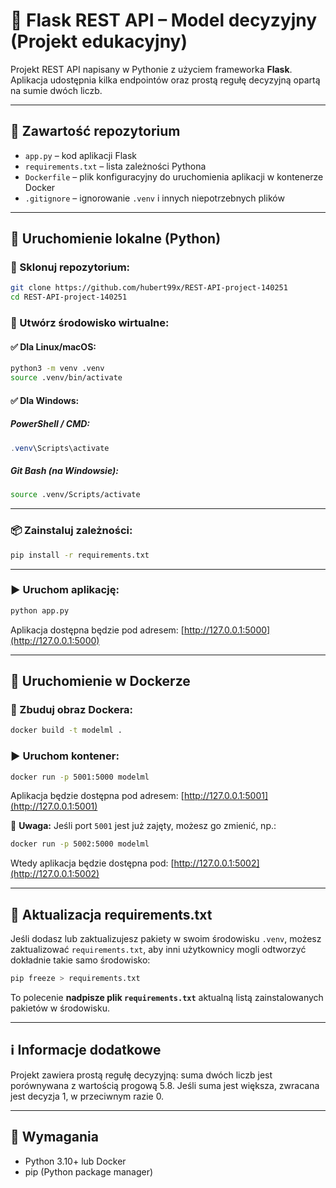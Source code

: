 # 🧪 Flask REST API – Model decyzyjny (Projekt edukacyjny)

Projekt REST API napisany w Pythonie z użyciem frameworka **Flask**. Aplikacja udostępnia kilka endpointów oraz prostą regułę decyzyjną opartą na sumie dwóch liczb.

---

## 📁 Zawartość repozytorium

- `app.py` – kod aplikacji Flask
- `requirements.txt` – lista zależności Pythona
- `Dockerfile` – plik konfiguracyjny do uruchomienia aplikacji w kontenerze Docker
- `.gitignore` – ignorowanie `.venv` i innych niepotrzebnych plików

---

## 🚀 Uruchomienie lokalne (Python)

### 🔽 Sklonuj repozytorium:

```bash
git clone https://github.com/hubert99x/REST-API-project-140251
cd REST-API-project-140251
```

### 🧱 Utwórz środowisko wirtualne:

#### ✅ Dla Linux/macOS:
```bash
python3 -m venv .venv
source .venv/bin/activate
```

#### ✅ Dla Windows:

##### PowerShell / CMD:
```powershell
.venv\Scripts\activate
```

##### Git Bash (na Windowsie):
```bash
source .venv/Scripts/activate
```

---

### 📦 Zainstaluj zależności:

```bash
pip install -r requirements.txt
```

---

### ▶️ Uruchom aplikację:

```bash
python app.py
```

Aplikacja dostępna będzie pod adresem: [http://127.0.0.1:5000](http://127.0.0.1:5000)

---

## 🐳 Uruchomienie w Dockerze

### 🔧 Zbuduj obraz Dockera:

```bash
docker build -t modelml .
```

### ▶️ Uruchom kontener:

```bash
docker run -p 5001:5000 modelml
```

Aplikacja będzie dostępna pod adresem: [http://127.0.0.1:5001](http://127.0.0.1:5001)

📌 **Uwaga:** Jeśli port `5001` jest już zajęty, możesz go zmienić, np.:

```bash
docker run -p 5002:5000 modelml
```

Wtedy aplikacja będzie dostępna pod: [http://127.0.0.1:5002](http://127.0.0.1:5002)

---

## 🔁 Aktualizacja requirements.txt

Jeśli dodasz lub zaktualizujesz pakiety w swoim środowisku `.venv`, możesz zaktualizować `requirements.txt`, aby inni użytkownicy mogli odtworzyć dokładnie takie samo środowisko:

```bash
pip freeze > requirements.txt
```

To polecenie **nadpisze plik `requirements.txt`** aktualną listą zainstalowanych pakietów w środowisku.

---

## ℹ️ Informacje dodatkowe

Projekt zawiera prostą regułę decyzyjną: suma dwóch liczb jest porównywana z wartością progową 5.8. Jeśli suma jest większa, zwracana jest decyzja 1, w przeciwnym razie 0.

---

## 📌 Wymagania

- Python 3.10+ lub Docker
- pip (Python package manager)
